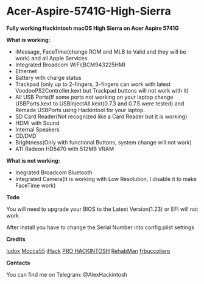 # Acer-Aspire-5741G-High-Sierra

**Fully working Hackintosh macOS High Sierra on Acer Aspire 5741G**

**What is working:**

* iMessage, FaceTime(change ROM and MLB to Valid and they will be work) and all Apple Services
* Integrated Broadcom WiFi(BCM943225HM)
* Ethernet
* Battery with charge status
* Trackpad (only up to 2-fingers, 3-fingers can work with latest VoodooPS2Controller.kext but Trackpad buttons will not work with it)
* All USB Ports(If some ports not working on your laptop change USBPorts.kext to USBInjectAll.kext(0.7.3 and 0.7.5 were tested) and Remade USBPorts using Hackintool for your laptop.
* SD Card Reader(Not recognized like a Card Reader but it is working)
* HDMI with Sound
* Internal Speakers
* CD/DVD
* Brightness(Only with functional Buttons, system change will not work)
* ATI Radeon HD5470 with 512MB VRAM

**What is not working:**

* Inegrated Broadcom Bluetooth
* Integrated Camera(It is working with Low Resolution, I disable it to make FaceTime work)

**Todo**

You will need to upgrade your BIOS to the Latest Version(1.23) or EFI will not work

After Install you have to change the Serial Number into config.plist settings

**Credits**

[ludox](https://www.insanelymac.com/forum/topic/327808-acer-aspire-5741g-ati-hd-5470-full-high-sierra/)
[Mocca55](https://www.hackintosh-forum.de/forum/thread/40162-acer-aspire-5741g-i5-430m-hd5470-4gb-ram-bd-15-6zoll/?pageNo=2)
[iHack](https://t.me/macosx86)
[PRO HACKINTOSH](https://t.me/Pro_Hackintosh)
[RehabMan](https://github.com/RehabMan)
[frbuccoliero](https://github.com/frbuccoliero/HighSierraAspire5750G)

**Contacts**

You can find me on Telegram: @AlexHackintosh
